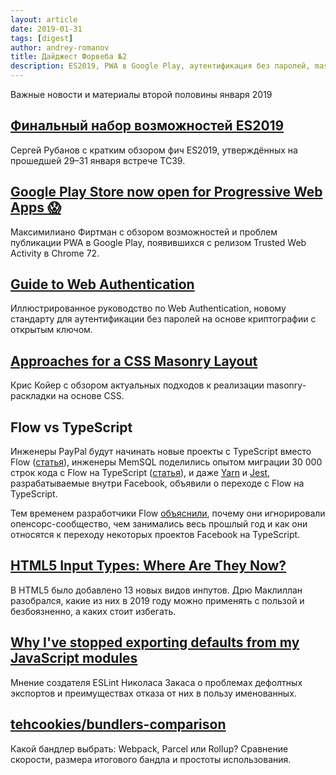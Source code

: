 ```yaml
---
layout: article
date: 2019-01-31
tags: [digest]
author: andrey-romanov
title: Дайджест Форвеба №2
description: ES2019, PWA в Google Play, аутентификация без паролей, masonry-раскладка на CSS, Flow vs TypeScript, HTML5-инпуты, отказ от дефолтных экспортов, сравнение бандлеров
---
```

<p class="paragraph--lead">Важные новости и материалы второй половины января 2019</p>

## [Финальный набор возможностей ES2019](https://t.me/juliarderity/359)

Сергей Рубанов с кратким обзором фич ES2019, утверждённых на прошедшей 29–31 января встрече TC39.

## [Google Play Store now open for Progressive Web Apps 😱](https://medium.com/@firt/google-play-store-now-open-for-progressive-web-apps-ec6f3c6ff3cc)

Максимилиано Фиртман с обзором возможностей и проблем публикации PWA в Google Play, появившихся с релизом Trusted Web Activity в Chrome 72.

## [Guide to Web Authentication](https://webauthn.guide)

Иллюстрированное руководство по Web Authentication, новому стандарту для аутентификации без паролей на основе криптографии с открытым ключом.

## [Approaches for a CSS Masonry Layout](https://css-tricks.com/piecing-together-approaches-for-a-css-masonry-layout)

Крис Койер с обзором актуальных подходов к реализации masonry-раскладки на основе CSS.

## Flow vs TypeScript

Инженеры PayPal будут начинать новые проекты с TypeScript вместо Flow ([статья](https://medium.com/p/9d1acc07c839)), инженеры MemSQL поделились опытом миграции 30 000 строк кода с Flow на TypeScript ([статья](https://habr.com/ru/post/436554)), и даже [Yarn](https://github.com/yarnpkg/yarn/issues/6953) и [Jest](https://github.com/facebook/jest/pull/7554), разрабатываемые внутри Facebook, объявили о переходе с Flow на TypeScript.

Тем временем разработчики Flow [объяснили](https://medium.com/p/54239c62004f), почему они игнорировали опенсорс-сообщество, чем занимались весь прошлый год и как они относятся к переходу некоторых проектов Facebook на TypeScript.

## [HTML5 Input Types: Where Are They Now?](https://www.smashingmagazine.com/2019/01/html5-input-types)

В HTML5 было добавлено 13 новых видов инпутов. Дрю Маклиллан разобрался, какие из них в 2019 году можно применять с пользой и безбоязненно, а каких стоит избегать.

## [Why I've stopped exporting defaults from my JavaScript modules](https://humanwhocodes.com/blog/2019/01/stop-using-default-exports-javascript-module/)

Мнение создателя ESLint Николаса Закаса о проблемах дефолтных экспортов и преимуществах отказа от них в пользу именованных.

## [tehcookies/bundlers-comparison](https://github.com/tehcookies/bundlers-comparison)

Какой бандлер выбрать: Webpack, Parcel или Rollup? Сравнение скорости, размера итогового бандла и простоты использования.

